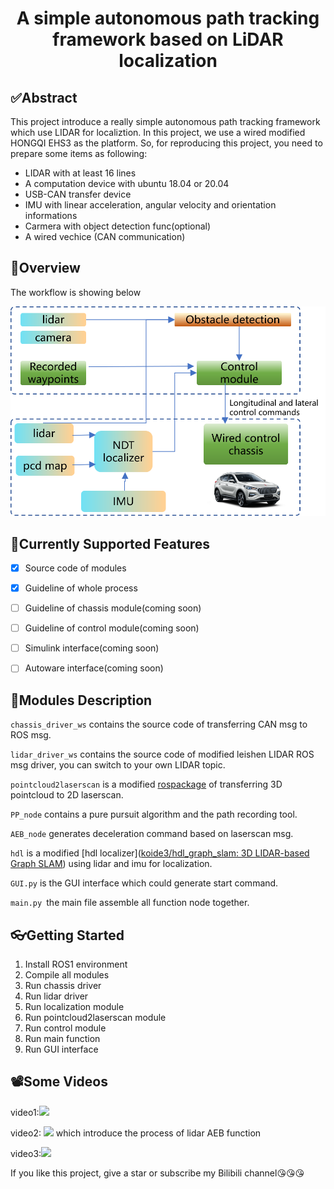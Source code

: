 <div align="center">
<h1>A simple autonomous path tracking framework based on LiDAR localization</h1>
</div>



## ✅Abstract

This project introduce a really simple autonomous path tracking framework which use LIDAR for localiztion. In this project, we use a wired modified HONGQI EHS3 as the platform. So, for reproducing this project, you need to prepare some items as following:

- LIDAR with at least 16 lines
- A computation device with ubuntu 18.04 or 20.04
- USB-CAN transfer device
- IMU with linear acceleration, angular velocity and orientation informations
- Carmera with object detection func(optional)
- A wired vechice (CAN communication)



## 🚗Overview

The workflow is showing below

![](imgs/framework.png)



## 🚀Currently Supported Features

- [x] Source code of modules
- [x] Guideline of whole process
- [ ] Guideline of chassis module(coming soon)
- [ ] Guideline of control module(coming soon)
- [ ] Simulink interface(coming soon)
- [ ] Autoware interface(coming soon)



## 📃Modules Description

`chassis_driver_ws` contains the source code of transferring CAN msg to ROS msg.

`lidar_driver_ws` contains the source code of modified leishen LIDAR ROS msg driver, you can switch to your own LIDAR topic.

`pointcloud2laserscan` is a modified [rospackage](https://github.com/ros-perception/pointcloud_to_laserscan) of transferring 3D pointcloud to 2D laserscan.

`PP_node` contains a pure pursuit algorithm and the path recording tool.

`AEB_node` generates deceleration command based on laserscan msg.

`hdl` is a modified [hdl localizer]([koide3/hdl_graph_slam: 3D LIDAR-based Graph SLAM](https://github.com/koide3/hdl_graph_slam)) using lidar and imu for localization.

`GUI.py` is the GUI interface which could generate start command.

`main.py `the main file assemble all function node together.



## 👓Getting Started

1. Install ROS1 environment
2. Compile all modules
3. Run chassis driver
4. Run lidar driver
5. Run localization module
6. Run pointcloud2laserscan module
7. Run control module
8. Run main function
9. Run GUI interface



## 📽️Some Videos
<div>video1:<a href="https://www.bilibili.com/video/BV1DveJenETf/?spm_id_from=333.1387.homepage.video_card.click&vd_source=819e867e1befe03121afc7bb3fad1f2e"><img src="https://www.bilibili.com/favicon.ico"></a>

video2: <a href="https://www.bilibili.com/video/BV1rBHye3Eb2/?spm_id_from=333.1387.homepage.video_card.click"><img src="https://www.bilibili.com/favicon.ico"></a> which introduce the process of lidar AEB function

video3:<a href="https://www.bilibili.com/video/BV1X854zmEYG/?spm_id_from=333.1387.homepage.video_card.click"><img src="https://www.bilibili.com/favicon.ico"></a>

</div>

If you like this project, give a star or subscribe my Bilibili channel😘😘😘

